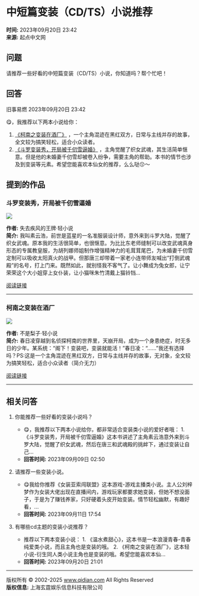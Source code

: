 # 中短篇变装（CD/TS）小说推荐

**时间:** 2023年09月20日 23:42  
**来源:** 起点中文网

## 问题
请推荐一些好看的中短篇变装（CD/TS）小说，你知道吗？帮个忙吧！

## 回答
旧事易燃 2023年09月20日 23:42

😋，我推荐以下两本小说给你： 
1. [《柯南之变装在酒厂》](/book/1032672121/) ，一个主角混迹在黑红双方，日常与主线并存的故事，全文较为搞笑轻松，适合小众读者。
2. [《斗罗变装秀，开局被千仞雪逼婚》](/book/1035585231/) ，主角觉醒了织女武魂，其生活简单惬意。但是他的未婚妻千仞雪却被卷入纷争，需要主角的帮助。本书的情节也涉及到变装等元素。希望您能喜欢本仙女的推荐，么么哒😗～

## 提到的作品

### 斗罗变装秀，开局被千仞雪逼婚
![](//bookcover.yuewen.com/qdbimg/349573/1035585231/180)

**作者:** 失去疾风的王牌·轻小说  
**简介:** 我叫素云浩，前世是蓝星的一名准服装设计师，意外来到斗罗大陆，觉醒了织女武魂。原本我的生活很简单，也很惬意。为比比东老师缝制可以改变武魂真身形态的专属教皇服，为胡列娜师姐制作增强精神力的毛茸茸尾巴，为未婚妻千仞雪定制可以吸收太阳真火的战甲。但那唐三却带着一家老小连带师友喊出“打倒武魂殿”的名号，打上门来。既然如此，就别怪我不客气了。让小舞成为兔女郎，让宁荣荣这个大小姐穿上女仆装，让小猫咪朱竹清戴上猫铃铛...

[阅读链接](/book/1035585231/)

---

### 柯南之变装在酒厂
![](//bookcover.yuewen.com/qdbimg/349573/1032672121/180)

**作者:** 不是梨子·轻小说  
**简介:** 春日凌穿越到名侦探柯南的世界里，天崩开局，成为一个身患绝症，时无多日的少年。某系统：“阁下！变装吧，变装就能活！”春日凌：“......”我还有选择吗？PS:这是一个主角混迹在黑红双方，日常与主线并存的故事，无对象，全文较为搞笑轻松，适合小众读者（简介无力）

[阅读链接](/book/1032672121/)

---

## 相关问答
1. 你能推荐一些好看的变装小说吗？
   - 😋，我推荐以下两本小说给你，都非常适合变装类小说的爱好者哦： 1. 《斗罗变装秀，开局被千仞雪逼婚》这本书讲述了主角素云浩意外来到斗罗大陆，觉醒了织女武魂，然后在唐三和武魂殿的挑衅下，通过变装让自己...
   * **回答时间:** 2023年09月09日 02:50

2. 请推荐一些变装小说。
   - 😋我给你推荐《女装亚索闯联盟》这本游戏-游戏主播类小说。主人公刘梓梦作为女装大佬出现在直播间内，游戏玩家都要求她变装，但她不想没面子，于是为了赚钱养家，只好硬着头皮开始变装。情节轻松幽默，有趣好看，...
   * **回答时间:** 2023年09月11日 17:54

3. 有哪些cd主题的变装小说推荐？
   - 推荐以下两本变装小说： 1. 《温水煮甜心》，这本书是一本浪漫青春-青春纯爱类小说，而且主角也是变装的哦。 2. 《柯南之变装在酒厂》，这本轻小说-衍生同人类小说主角也是变装的哦。希望您能喜欢本仙...
   * **回答时间:** 2023年09月20日 21:01

---

版权所有 © 2002-2025 www.qidian.com All Rights Reserved  
**版权信息:** 上海玄霆娱乐信息科技有限公司